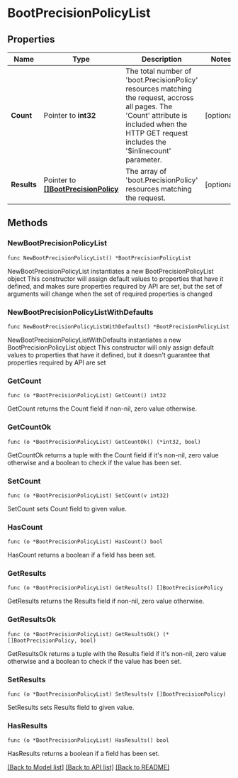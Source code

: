 # BootPrecisionPolicyList

## Properties

Name | Type | Description | Notes
------------ | ------------- | ------------- | -------------
**Count** | Pointer to **int32** | The total number of &#39;boot.PrecisionPolicy&#39; resources matching the request, accross all pages. The &#39;Count&#39; attribute is included when the HTTP GET request includes the &#39;$inlinecount&#39; parameter. | [optional] 
**Results** | Pointer to [**[]BootPrecisionPolicy**](boot.PrecisionPolicy.md) | The array of &#39;boot.PrecisionPolicy&#39; resources matching the request. | [optional] 

## Methods

### NewBootPrecisionPolicyList

`func NewBootPrecisionPolicyList() *BootPrecisionPolicyList`

NewBootPrecisionPolicyList instantiates a new BootPrecisionPolicyList object
This constructor will assign default values to properties that have it defined,
and makes sure properties required by API are set, but the set of arguments
will change when the set of required properties is changed

### NewBootPrecisionPolicyListWithDefaults

`func NewBootPrecisionPolicyListWithDefaults() *BootPrecisionPolicyList`

NewBootPrecisionPolicyListWithDefaults instantiates a new BootPrecisionPolicyList object
This constructor will only assign default values to properties that have it defined,
but it doesn't guarantee that properties required by API are set

### GetCount

`func (o *BootPrecisionPolicyList) GetCount() int32`

GetCount returns the Count field if non-nil, zero value otherwise.

### GetCountOk

`func (o *BootPrecisionPolicyList) GetCountOk() (*int32, bool)`

GetCountOk returns a tuple with the Count field if it's non-nil, zero value otherwise
and a boolean to check if the value has been set.

### SetCount

`func (o *BootPrecisionPolicyList) SetCount(v int32)`

SetCount sets Count field to given value.

### HasCount

`func (o *BootPrecisionPolicyList) HasCount() bool`

HasCount returns a boolean if a field has been set.

### GetResults

`func (o *BootPrecisionPolicyList) GetResults() []BootPrecisionPolicy`

GetResults returns the Results field if non-nil, zero value otherwise.

### GetResultsOk

`func (o *BootPrecisionPolicyList) GetResultsOk() (*[]BootPrecisionPolicy, bool)`

GetResultsOk returns a tuple with the Results field if it's non-nil, zero value otherwise
and a boolean to check if the value has been set.

### SetResults

`func (o *BootPrecisionPolicyList) SetResults(v []BootPrecisionPolicy)`

SetResults sets Results field to given value.

### HasResults

`func (o *BootPrecisionPolicyList) HasResults() bool`

HasResults returns a boolean if a field has been set.


[[Back to Model list]](../README.md#documentation-for-models) [[Back to API list]](../README.md#documentation-for-api-endpoints) [[Back to README]](../README.md)


